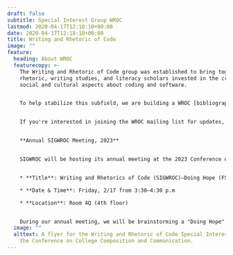 ```yaml
---
draft: false
subtitle: Special Interest Group WROC
lastmod: 2020-04-17T12:18:10+00:00
date: 2020-04-17T12:18:10+00:00
title: Writing and Rhetoric of Code
image: ""
feature:
  heading: About WROC
  featurecopy: >-
    The Writing and Rhetoric of Code group was established to bring together
    rhetoric, writing studies, and literacy scholars invested in the critical
    social and cultural aspects about coding and software. 


    To help stabilize this subfield, we are building a WROC [bibliography](bibliography/) for the discipline, a [mentorship program](mentoring/) for scholars, and offering a space to share their [projects](projects/) to support our community. 


    If you're interested in joining the WROC mailing list for updates, please contact the Communications Officer: Cara Marta Messina at cmessina@jsu.edu


    **A﻿nnual SIGWROC Meeting, 2023**


    SIGWROC will be hosting its annual meeting at the 2023 Conference on College Composition and Communication in Chicago!


    * **Title**: Writing and Rhetorics of Code (SIGWROC)—Doing Hope (FSIG.13)

    * **Date & Time**: Friday, 2/17 from 3:30–4:30 p.m

    * **Location**: Room 4Q (4th floor)


    During our annual meeting, we will be brainstorming a "Doing Hope" mission statement and planning for upcoming SIGWROC elections for the Communications Officer and At-Large Member positions.
  image: ""
  alttext: A flyer for the Writing and Rhetoric of Code Special Interest Group at
    the Conference on College Composition and Communication.
---
```

